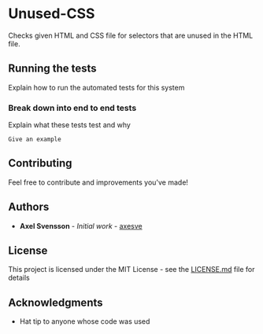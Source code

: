 # Unused-CSS

Checks given HTML and CSS file for selectors that are unused in the HTML file.

## Running the tests

Explain how to run the automated tests for this system

### Break down into end to end tests

Explain what these tests test and why

```
Give an example
```

## Contributing

Feel free to contribute and improvements you've made!

## Authors

* **Axel Svensson** - *Initial work* - [axesve](https://github.com/axesve)

## License

This project is licensed under the MIT License - see the [LICENSE.md](LICENSE.md) file for details

## Acknowledgments

* Hat tip to anyone whose code was used
